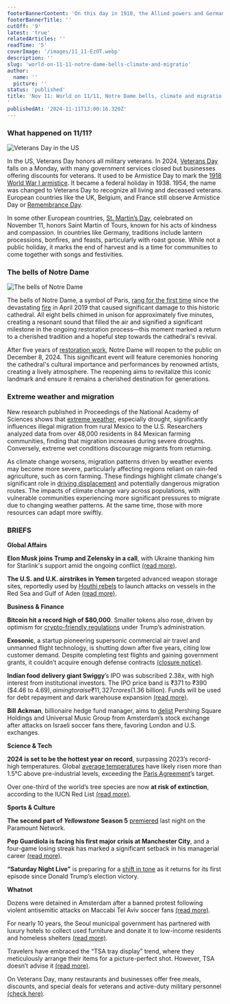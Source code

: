 ```yaml
---
footerBannerContent: 'On this day in 1918, the Allied powers and Germany signed an armistice, ending World War I six hours later.'
footerBannerTitle: ''
cutOff: '9'
latest: 'true'
relatedArticles: ''
readTime: '5'
coverImage: '/images/11_11-EzOT.webp'
description: ''
slug: 'world-on-11-11-notre-dame-bells-climate-and-migratio'
author:
  name: ''
  picture: ''
status: 'published'
title: 'Nov 11: World on 11/11, Notre Dame bells, climate and migratio
'
publishedAt: '2024-11-11T13:00:16.320Z'
---
```


### What happened on 11/11?

![Veterans Day in the US](/images/11_11-c5MT.webp)

In the US, Veterans Day honors all military veterans. In 2024, [Veterans Day](https://www.usatoday.com/story/news/nation/2024/11/09/what-is-veterans-day-2024/76095394007/) falls on a Monday, with many government services closed but businesses offering discounts for veterans. It used to be Armistice Day to mark the [1918 World War I armistice](https://www.abmc.gov/multimedia/videos/day-history-november-11-1918-world-war-i-ends). It became a federal holiday in 1938. 1954, the name was changed to Veterans Day to recognize all living and deceased veterans. European countries like the UK, Belgium, and France still observe Armistice Day or [Remembrance Day](https://www.britishlegion.org.uk/get-involved/remembrance/about-remembrance).

In some other European countries, [St. Martin’s Day](https://www.iamexpat.de/expat-info/german-expat-news/history-saint-martins-day), celebrated on November 11, honors Saint Martin of Tours, known for his acts of kindness and compassion. In countries like Germany, traditions include lantern processions, bonfires, and feasts, particularly with roast goose. While not a public holiday, it marks the end of harvest and is a time for communities to come together with songs and festivities.

### The bells of Notre Dame

![The bells of Notre Dame](/images/the-bells-of-notre-dame-cathedral-gxMD.webp)

The bells of Notre Dame, a symbol of Paris, [rang for the first time](https://www.france24.com/en/europe/20241108-bells-notre-dame-cathedral-ring-first-time-since-2019-fire) since the devastating [fire](https://www.friendsofnotredamedeparis.org/notre-dame-cathedral/fire/) in April 2019 that caused significant damage to this historic cathedral. All eight bells chimed in unison for approximately five minutes, creating a resonant sound that filled the air and signified a significant milestone in the ongoing restoration process—this moment marked a return to a cherished tradition and a hopeful step towards the cathedral's revival.

After five years of [restoration work](https://rebatirnotredamedeparis.fr/en), Notre Dame will reopen to the public on December 8, 2024. This significant event will feature ceremonies honoring the cathedral's cultural importance and performances by renowned artists, creating a lively atmosphere. The reopening aims to revitalize this iconic landmark and ensure it remains a cherished destination for generations.

### Extreme weather and migration

New research published in Proceedings of the National Academy of Sciences shows that [extreme weather](https://apnews.com/article/us-mexico-migration-climate-change-drought-2716b712e1f87cb66985412f0f7c4c89#:~:text=Scientists%20predict%20migration%20will%20grow,Panel%20on%20Climate%20Change%20report.), especially drought, significantly influences illegal migration from rural Mexico to the U.S. Researchers analyzed data from over 48,000 residents in 84 Mexican farming communities, finding that migration increases during severe droughts. Conversely, extreme wet conditions discourage migrants from returning.

As climate change worsens, migration patterns driven by weather events may become more severe, particularly affecting regions reliant on rain-fed agriculture, such as corn farming. These findings highlight climate change's significant role in [driving displacement](https://edition.cnn.com/2024/11/08/americas/weather-migration-us-mexico-study/index.html) and potentially dangerous migration routes. The impacts of climate change vary across populations, with vulnerable communities experiencing more significant pressures to migrate due to changing weather patterns. At the same time, those with more resources can adapt more swiftly.

### BRIEFS

**Global Affairs**

**Elon Musk joins Trump and Zelensky in a call**, with Ukraine thanking him for Starlink's support amid the ongoing conflict [(read more)](https://edition.cnn.com/2024/11/08/europe/ukraine-trump-elon-musk-zelensky-intl-latam/index.html).

**The U.S. and U.K. airstrikes in Yemen t**argeted advanced weapon storage sites, reportedly used by [Houthi rebels](https://www.bbc.com/news/world-middle-east-67614911) to launch attacks on vessels in the Red Sea and Gulf of Aden [(read more)](https://www.aljazeera.com/news/2024/11/10/uk-us-carry-out-strikes-on-yemen-including-sanaa). 

**Business & Finance**

**Bitcoin hit a record high of $80,000**. Smaller tokens also rose, driven by optimism for [crypto-friendly regulations](https://amp.cnn.com/cnn/2024/11/10/investing/bitcoin-record-trump) under Trump’s administration.

**Exosonic**, a startup pioneering supersonic commercial air travel and unmanned flight technology, is shutting down after five years, citing low customer demand. Despite completing test flights and gaining government grants, it couldn’t acquire enough defense contracts [(closure notice)](https://exosonic.com/exosonic-announces-that-the-company-is-undergoing-the-shutdown-process/).

**Indian food delivery giant Swiggy**’s IPO was subscribed 2.38x, with high interest from institutional investors. The IPO price band is ₹371 to ₹390 ($4.46 to $4.69), aiming to raise ₹11,327 crores ($1.36 billion). Funds will be used for debt repayment and dark warehouse expansion [(read more)](https://in.benzinga.com/markets/equities/24/11/41836996/swiggy-ipo-fully-subscribed-on-last-day-gmp-slips-further).

**Bill Ackman**, billionaire hedge fund manager, aims to [delist](https://edition.cnn.com/2024/11/08/business/bill-ackman-amsterdam-universal-music-group/index.html) Pershing Square Holdings and Universal Music Group from Amsterdam’s stock exchange after attacks on Israeli soccer fans there, favoring London and U.S. exchanges.

**Science & Tech**

**2024 is set to be the hottest year on record**, surpassing 2023’s record-high temperatures. Global [average temperatures](https://www.theverge.com/2024/11/8/24291309/2024-hottest-year-heat-record-climate-change-goals) have likely risen more than 1.5°C above pre-industrial levels, exceeding the [Paris Agreement](https://unfccc.int/process-and-meetings/the-paris-agreement)’s target.

Over one-third of the world’s tree species are now **at risk of extinction**, according to the IUCN Red List [(read more)](https://www.euronews.com/green/2024/10/28/frightening-statistic-more-than-1-in-3-tree-species-worldwide-at-risk-of-extinction).

**Sports & Culture**

**The second part of *Yellowstone* Season 5** [premiered](https://eu.usatoday.com/story/entertainment/tv/2024/11/10/yellowstone-season-5-part-2/76111266007/) last night on the Paramount Network.

**Pep Guardiola is facing his first major crisis at Manchester City**, and a four-game losing streak has marked a significant setback in his managerial career [(read more)](https://www.espn.com/soccer/story/_/id/42304501/manchester-citys-recent-struggles-pep-guardiola). 

**“Saturday Night Live”** is preparing for a [shift in tone](https://www.ctvnews.ca/entertainment/saturday-night-live-to-take-on-a-second-trump-term-after-focusing-on-harris-1.7104436) as it returns for its first episode since Donald Trump’s election victory. 

**Whatnot**

Dozens were detained in Amsterdam after a banned protest following violent antisemitic attacks on Maccabi Tel Aviv soccer fans [(read more)](https://www.bbc.com/news/articles/cx243z69w4no).

For nearly 10 years, the Seoul municipal government has partnered with luxury hotels to collect used furniture and donate it to low-income residents and homeless shelters [(read more)](https://www.goodnewsnetwork.org/14-luxury-hotels-are-donating-outdated-furniture-to-low-income-families-in-need/).

Travelers have embraced the “TSA tray display” trend, where they meticulously arrange their items for a picture-perfect shot. However, TSA doesn’t advise it [(read more)](https://www.thrillist.com/news/nation/tsa-bin-tray-photo-travel-trend-expert-comment).

On Veterans Day, many restaurants and businesses offer free meals, discounts, and special deals for veterans and active-duty military personnel [(check here)](https://eu.usatoday.com/story/money/food/2024/11/10/veterans-day-deals-2024/76072069007/).